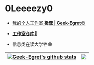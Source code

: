 # <b>0Leeeezy0</b>
- [我的个人工作室 <b>极鹭 | Geek-Egret</b>😋](http://geek-egret.top)

- [<b>工作室仓库</b>🤤](https://github.com/Geek-Egret)

- 信息类在读大学牲😂

| <a href="https://github.com/anuraghazra/github-readme-stats"><img align="center" src="https://github-readme-stats.vercel.app/api?username=0Leeeezy0&theme=onedark&text_color=b4b3b8&title_color=0b88bb&locale=cn&show_icons=true" alt="Geek-Egret's github stats" /></a> | <a href="https://github.com/anuraghazra/github-readme-stats"><img align="center" src="https://github-readme-stats.vercel.app/api/top-langs/?username=0Leeeezy0&layout=compact&text_color=b4b3b8&bg_color=282c34&title_color=0b88bb&locale=cn" /></a> |
| ------------- | ------------- |